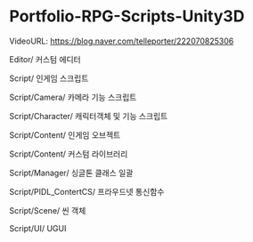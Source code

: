 # Portfolio-RPG-Scripts-Unity3D

VideoURL: https://blog.naver.com/telleporter/222070825306

Editor/ 커스텀 에디터

Script/ 인게임 스크립트

Script/Camera/ 카메라 기능 스크립트

Script/Character/ 캐릭터객체 및 기능 스크립트

Script/Content/ 인게임 오브젝트

Script/Content/ 커스텀 라이브러리

Script/Manager/ 싱글톤 클래스 일괄

Script/PIDL_ContertCS/ 프라우드넷 통신함수

Script/Scene/ 씬 객체

Script/UI/ UGUI 
